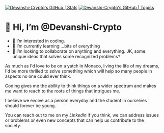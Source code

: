 [![Devanshi-Crypto's GitHub | Stats](https://stats.quine.sh/Devanshi-Crypto/github?theme=dark)](https://quine.sh?utm_source=widgets&utm_campaign=Devanshi-Crypto)
[![Devanshi-Crypto's GitHub | Topics](https://stats.quine.sh/Devanshi-Crypto/topics-over-time?theme=dark)](https://quine.sh?utm_source=widgets&utm_campaign=Devanshi-Crypto)

# 👋 Hi, I’m @Devanshi-Crypto
- 👀 I’m interested in coding.
- 🌱 I’m currently learning ...bits of everything
- 💞️ I’m looking to collaborate on anything and everything. JK, some unique ideas that solves some recognized problems?

 As much as I'd love to be on a yatch in Monaco, living the life of my dreams, I'd be more thrilled to solve something which will help so many people in aspects no one could ever think.
 
 Coding gives me the ability to think things on a wider spectrum and makes me want to reach to the roots of things that intrigues me.
 
 I believe we evolve as a person everyday and the student in ourselves should forever be young.

You can reach out to me on my *LinkedIn* if you think, we can address issues or problems or even new concepts that can help us contribute to the society.


<!---
Devanshi-Crypto/Devanshi-Crypto is a ✨ special ✨ repository because its `README.md` (this file) appears on your GitHub profile.
You can click the Preview link to take a look at your changes.
--->
